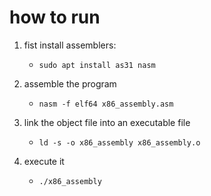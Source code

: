 # how to run

1. fist install assemblers:

    - `sudo apt install as31 nasm`

2. assemble the program

    - `nasm -f elf64 x86_assembly.asm`

3. link the object file into an executable file

    - `ld -s -o x86_assembly x86_assembly.o`

4. execute it

    - `./x86_assembly`
